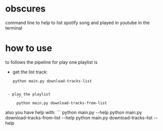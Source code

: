# obscures

command line to help to list spotify song and played in youtube in the terminal

# how to use
to follows the pipeline for play one playlist is

 - get the list track:
     ```
     python main.py download-tracks-list 
```

 - play the playlist
     ```
     python main.py download-tracks-from-list
```

also you have help with:
     ```
python main.py --help
python main.py download-tracks-from-list --help
python main.py download-tracks-list --help
```
